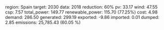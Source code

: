 region: Spain
target: 2030
data: 2018
reduction: 60%
pv: 33.17
wind: 47.55
csp: 7.57
total_power: 149.77
renewable_power: 115.70 (77.25%)
cost: 4.98
demand: 286.50
generated: 299.19
exported: -9.86
imported: 0.01
dumped: 2.85
emissions: 25,785.43 (60.05 %)
